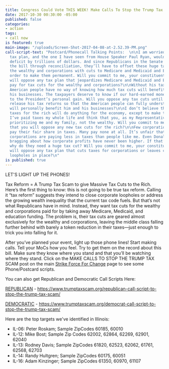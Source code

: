 ```yaml
---
title: Congress Could Vote THIS WEEK! Make Calls To Stop the Trump Tax Scam!
date: 2017-10-30 00:30:00 -05:00
published: false
categories:
- action
tags:
- call now
is featured: true
main-image: "/uploads/Screen-Shot-2017-04-08-at-2.52.39-PM.png"
call-script-text: "Postcard/Phonecall Talking Points:  \n\nI am worried that Trump’s
  tax plan, and the one I have seen from House Speaker Paul Ryan, would increase the
  deficit by trillions of dollars. And since Republicans in the Senate want to pass
  the bill through reconciliation, they’ll have to offset these huge tax cuts for
  the wealthy and corporations with cuts to Medicare and Medicaid and Education in
  order to make them permanent. Will you commit to me, your constituent, that you
  will oppose any tax plan that jeopardizes Medicare and Medicaid and Education to
  pay for tax cuts for the wealthy and corporations?\n\nWithout his tax returns, the
  American people have no way of knowing how much tax cuts will benefit Trump and
  his businesses. The taxpayers deserve to know if our hard-earned money is going
  to the President’s personal gain. Will you oppose any tax cuts until President Trump
  release his tax returns so that the American people can fully understand how it
  will personally benefit him and his businesses?\n\nI don’t believe that cutting
  taxes for the rich will do anything for the economy, except to make the rich richer.
  I’ve paid taxes my whole life and think that you, as my Representative, should be
  prioritizing me and my family, not the wealthy. Will you commit to me, your constituent,
  that you will oppose any new tax cuts for the rich?\n\nFew corporations actually
  pay their fair share in taxes. Many pay none at all. It’s unfair that many rich
  corporations are paying less in taxes than people like me. Even Donald Trump is
  bragging about how corporate profits have never been higher. If that’s true, then
  why do they need a huge tax cut? Will you commit to me, your constituent, that you
  will oppose any tax plan that cuts taxes for corporations or leaves corporate tax
  loopholes in place?\n"
is published: true
---
```


LET'S LIGHT UP THE PHONES!  

Tax Reform = A Trump Tax Scam to give Massive Tax Cuts to the Rich.  
Here’s the first thing to know: this is not going to be true tax reform. Calling it “tax reform” suggests they intend to close corporate loopholes or address the growing wealth inequality that the current tax code fuels. But that’s not what Republicans have in mind. Instead, they want tax cuts for the wealthy and corporations paid for by taking away Medicare, Medicaid, and education funding. The problem is, their tax cuts are geared almost exclusively for the wealthy and corporations, leaving the middle class falling further behind with barely a token reduction in their taxes—just enough to trick you into falling for it. 

After you’ve planned your event, light up those phone lines! Start making calls. Tell your MoCs how you feel. Try to get them on the record about this bill. Make sure they know where you stand and that you’ll be watching where they stand. Click on the MAKE CALLS TO STOP THE TRUMP TAX SCAM post on the main [Strike Force For Change](http://strikeforceforchange.com) page to see some Phone/Postcard scripts. 

You can also get Republican and Democratic Call Scripts Here:

[REPUBLICAN](https://www.trumptaxscam.org/republican-call-script-to-stop-the-trump-tax-scam/) - https://www.trumptaxscam.org/republican-call-script-to-stop-the-trump-tax-scam/

[DEMOCRATIC](https://www.trumptaxscam.org/democrat-call-script-to-stop-the-trump-tax-scam/) - https://www.trumptaxscam.org/democrat-call-script-to-stop-the-trump-tax-scam/ 

Here are the top targets we've identified in Illinois: 

* IL-06: Peter Roskam; Sample ZipCodes 60185, 60010
* IL-12: Mike Bost; Sample Zip Codes 62002, 62864, 62269, 62901, 62040
* IL-13: Rodney Davis; Sample ZipCodes 61820, 62523, 62062, 61761, 62568, 62703
* IL-14: Randy Hultgren; Sample ZipCodes 60175, 60051
* IL-16: Adam Kinzinger; Sample ZipCodes 61350, 60970, 61107
